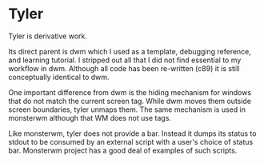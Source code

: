 Tyler
=====

Tyler is derivative work.

Its direct parent is dwm which I used as a template, debugging reference, and
learning tutorial. I stripped out all that I did not find essential to my
workflow in dwm. Although all code has been re-written (c89) it is still
conceptually identical to dwm.

One important difference from dwm is the hiding mechanism for windows that do
not match the current screen tag. While dwm moves them outside screen
boundaries, tyler unmaps them. The same mechanism is used in monsterwm
although that WM does not use tags.

Like monsterwm, tyler does not provide a bar. Instead it dumps its status to
stdout to be consumed by an external script with a user's choice of status
bar. Monsterwm project has a good deal of examples of such scripts.
